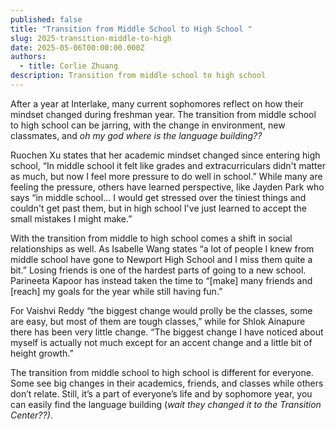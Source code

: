 ```yaml
---
published: false
title: "Transition from Middle School to High School "
slug: 2025-transition-middle-to-high
date: 2025-05-06T00:00:00.000Z
authors:
  - title: Corlie Zhuang
description: Transition from middle school to high school
---
```




After a year at Interlake, many current sophomores reflect on how their mindset changed during freshman year. The transition from middle school to high school can be jarring, with the change in environment, new classmates, and *oh my god where is the language building??* 

Ruochen Xu states that her academic mindset changed since entering high school, “In middle school it felt like grades and extracurriculars didn't matter as much, but now I feel more pressure to do well in school.” While many are feeling the pressure, others have learned perspective, like Jayden Park who says “in middle school… I would get stressed over the tiniest things and couldn't get past them, but in high school I've just learned to accept the small mistakes I might make.” 

With the transition from middle to high school comes a shift in social relationships as well. As Isabelle Wang states “a lot of people I knew from middle school have gone to Newport High School and I miss them quite a bit.” Losing friends is one of the hardest parts of going to a new school. Parineeta Kapoor has instead taken the time to “\[make] many friends and \[reach] my goals for the year while still having fun.” 

For Vaishvi Reddy “the biggest change would prolly be the classes, some are easy, but most of them are tough classes,” while for Shlok Ainapure there has been very little change. “The biggest change I have noticed about myself is actually not much except for an accent change and a little bit of height growth.” 

The transition from middle school to high school is different for everyone. Some see big changes in their academics, friends, and classes while others don’t relate. Still, it’s a part of everyone’s life and by sophomore year, you can easily find the language building (*wait they changed it to the Transition Center??)*.
